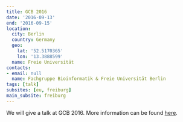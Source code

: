 ```yaml
---
title: GCB 2016
date: '2016-09-13'
end: '2016-09-15'
location:
  city: Berlin
  country: Germany
  geo:
    lat: '52.5170365'
    lon: '13.3888599'
  name: Freie Universität
contacts:
- email: null
  name: Fachgruppe Bioinformatik & Freie Universität Berlin
tags: [talk]
subsites: [eu, freiburg]
main_subsite: freiburg
---
```


We will give a talk at GCB 2016. More information can be found [here](http://www.gcb2016.de/home).

